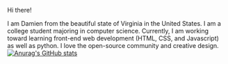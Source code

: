 Hi there! 

I am Damien from the beautiful state of Virginia in the United States. 
I am a college student majoring in computer science.
Currently, I am working toward learning front-end web development (HTML, CSS, and Javascript) as well as python.
I love the open-source community and creative design.
[![Anurag's GitHub stats](https://github-readme-stats.vercel.app/apiDamienDennis)](https://github.com/anuraghazra/github-readme-stats)
